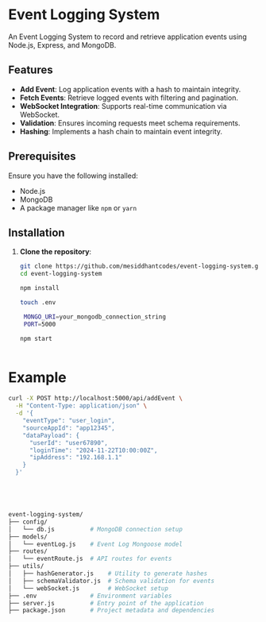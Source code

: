 # Event Logging System

An Event Logging System to record and retrieve application events using Node.js, Express, and MongoDB.

## Features

- **Add Event**: Log application events with a hash to maintain integrity.
- **Fetch Events**: Retrieve logged events with filtering and pagination.
- **WebSocket Integration**: Supports real-time communication via WebSocket.
- **Validation**: Ensures incoming requests meet schema requirements.
- **Hashing**: Implements a hash chain to maintain event integrity.

## Prerequisites

Ensure you have the following installed:

- Node.js
- MongoDB
- A package manager like `npm` or `yarn`

## Installation

1. **Clone the repository**:
   ```bash
   git clone https://github.com/mesiddhantcodes/event-logging-system.git
   cd event-logging-system

   npm install

   touch .env

    MONGO_URI=your_mongodb_connection_string
    PORT=5000

   npm start



# Example
```bash
curl -X POST http://localhost:5000/api/addEvent \
  -H "Content-Type: application/json" \
  -d '{
    "eventType": "user_login",
    "sourceAppId": "app12345",
    "dataPayload": {
      "userId": "user67890",
      "loginTime": "2024-11-22T10:00:00Z",
      "ipAddress": "192.168.1.1"
    }
  }'





event-logging-system/
├── config/
│   └── db.js          # MongoDB connection setup
├── models/
│   └── eventLog.js    # Event Log Mongoose model
├── routes/
│   └── eventRoute.js  # API routes for events
├── utils/
│   ├── hashGenerator.js    # Utility to generate hashes
│   ├── schemaValidator.js  # Schema validation for events
│   └── webSocket.js        # WebSocket setup
├── .env               # Environment variables
├── server.js          # Entry point of the application
├── package.json       # Project metadata and dependencies
